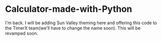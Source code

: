 # Calculator-made-with-Python
I'm back. I will be adding Sun Valley theming here and offering this code to the TimerX team(we'll have to change the name soon). This will be revamped soon.
